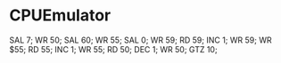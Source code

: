 # CPUEmulator
SAL 7;
WR 50;
SAL 60;
WR 55;
SAL 0;
WR 59;
RD 59;
INC 1;
WR 59;
WR $55;
RD 55;
INC 1;
WR 55;
RD 50;
DEC 1;
WR 50;
GTZ 10;
